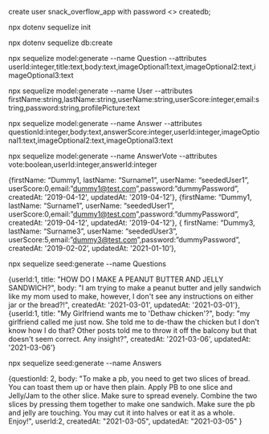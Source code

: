 create user snack_overflow_app with password <<astrongpassword>> createdb;

npx dotenv sequelize init

npx dotenv sequelize db:create



npx sequelize model:generate --name Question --attributes userId:integer,title:text,body:text,imageOptional1:text,imageOptional2:text,imageOptional3:text

npx sequelize model:generate --name User --attributes firstName:string,lastName:string,userName:string,userScore:integer,email:string,password:string,profilePicture:text

npx sequelize model:generate --name Answer --attributes questionId:integer,body:text,answerScore:integer,userId:integer,imageOptional1:text,imageOptional2:text,imageOptional3:text

npx sequelize model:generate --name AnswerVote --attributes vote:boolean,userId:integer,answerId:integer

{firstName: “Dummy1, lastName: “Surname1”, userName: “seededUser1”, userScore:0,email:”dummy1@test.com”,password:”dummyPassword”, createdAt: '2019-04-12', updatedAt: '2019-04-12'}, {firstName: “Dummy1, lastName: “Surname1”, userName: “seededUser1”, userScore:0,email:”dummy1@test.com”,password:”dummyPassword”, createdAt: '2019-04-12', updatedAt: '2019-04-12'}, { firstName: “Dummy3, lastName: “Surname3”, userName: “seededUser3”, userScore:5,email:”dummy3@test.com”,password:”dummyPassword”, createdAt: '2019-02-02’, updatedAt: '2021-01-10’},


npx sequelize seed:generate --name Questions

{userId:1, title: "HOW DO I MAKE A PEANUT BUTTER AND JELLY SANDWICH?", body: "I am trying to make a peanut butter and jelly sandwich like my mom used to make, however, I don't see any instructions on either jar or the bread?!", createdAt: '2021-03-01', updatedAt: '2021-03-01'},
{userId:1, title: "My Girlfriend wants me to 'Dethaw chicken'?", body: "my girlfriend called me just now. She told me to de-thaw the chicken but I don't know how I do that? Other posts told me to throw it off the balcony but that doesn't seem correct. Any insight?", createdAt: '2021-03-06', updatedAt: '2021-03-06'}


npx sequelize seed:generate --name Answers

{questionId: 2, body: "To make a pb, you need to get two slices of bread. You can toast them up or have then plain. Apply PB to one slice and Jelly/Jam to the other slice. Make sure to spread evenely. Combine the two slices by pressing them together to make one sandwich. Make sure the pb and jelly are touching. You may cut it into halves or eat it as a whole. Enjoy!",
    userId:2, createdAt: "2021-03-05", updatedAt: "2021-03-05"
  }
